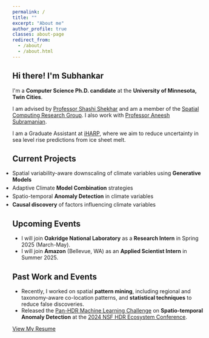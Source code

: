 ```yaml
---
permalink: /
title: ""
excerpt: "About me"
author_profile: true
classes: about-page
redirect_from: 
  - /about/
  - /about.html
---
```


<div class="intro-section">
  <h2 class="intro-heading custom-intro">Hi there! I'm Subhankar</h2>
  <p class="highlight">I'm a <strong>Computer Science Ph.D. candidate</strong> at the <strong>University of Minnesota, Twin Cities</strong>.</p>
</div>

<div class="advisors-work-section">
  <p>I am advised by <a href="https://www-users.cse.umn.edu/~shekhar/" class="advisor-link">Professor Shashi Shekhar</a> and am a member of the <a href="http://www.spatial.cs.umn.edu/" class="group-link">Spatial Computing Research Group</a>. I also work with <a href="https://www.colorado.edu/atoc/aneesh-subramanian-hehimhis" class="advisor-link">Professor Aneesh Subramanian</a>.</p>
  <p>I am a Graduate Assistant at <a href="https://iharp.umbc.edu/people/" class="work-link">iHARP</a>, where we aim to reduce uncertainty in sea level rise predictions from ice sheet melt.</p>
</div>

<div class="project-section">
  <h2 class="section-title">Current Projects</h2>
  <ul class="project-list" style="margin: 0; padding: 0;">
    <li style="margin-bottom: 5px;"><i class="fas fa-chart-line"></i> Spatial variability-aware downscaling of climate variables using <strong>Generative Models</strong></li>
    <li style="margin-bottom: 5px;"><i class="fas fa-code-branch"></i> Adaptive Climate <strong>Model Combination</strong> strategies</li>
    <li style="margin-bottom: 5px;"><i class="fas fa-exclamation-triangle"></i> Spatio-temporal <strong>Anomaly Detection</strong> in climate variables</li>
    <li style="margin-bottom: 5px;"><i class="fas fa-search"></i> <strong>Causal discovery</strong> of factors influencing climate variables</li>
  </ul>
</div>

<div class="upcoming-section">
  <h2 class="section-title">Upcoming Events</h2>
  <ul class="event-list">
    <li>I will join <strong>Oakridge National Laboratory</strong> as a <strong>Research Intern</strong> in Spring 2025 (March-May).</li>
    <li>I will join <strong>Amazon</strong> (Bellevue, WA) as an <strong>Applied Scientist Intern</strong> in Summer 2025.</li>
  </ul>
</div>
<!-- 
<div class="past-work">
  <h2 class="section-title">Past Work</h2>
  <p>In the recent past, I have worked on spatial <strong>pattern mining</strong> such as regional co-location patterns, taxonomy-aware co-location patterns, and <strong>statistical techniques</strong> to reduce false discoveries in the pattern detection process.</p>
</div>
<div class="previous-section">
  <h2 class="section-title">Previous Events</h2>
  <ul class="event-list">
    <li>We released our <a href="https://www.nsfhdr.org/mlchallenge" class="event-link">Pan-HDR Machine Learning Challenge</a> focused on <strong>Spatio-temporal Anomaly Detection</strong> at <a href="https://indico.cern.ch/event/1364455/" class="event-link">2024 NSF HDR Ecosystem Conference</a>.</li>
  </ul>
</div> -->

<div class="past-work">
  <h2 class="section-title">Past Work and Events</h2>
  <ul class="event-list">
    <li>Recently, I worked on spatial <strong>pattern mining</strong>, including regional and taxonomy-aware co-location patterns, and <strong>statistical techniques</strong> to reduce false discoveries.</li>
    <li>Released the <a href="https://www.nsfhdr.org/mlchallenge" class="event-link">Pan-HDR Machine Learning Challenge</a> on <strong>Spatio-temporal Anomaly Detection</strong> at the <a href="https://indico.cern.ch/event/1364455/" class="event-link">2024 NSF HDR Ecosystem Conference</a>.</li>
  </ul>
</div>

<div class="cta-section left-aligned">
  <a href="{{ site.author.resume }}" class="btn btn--info">View My Resume</a>
</div>